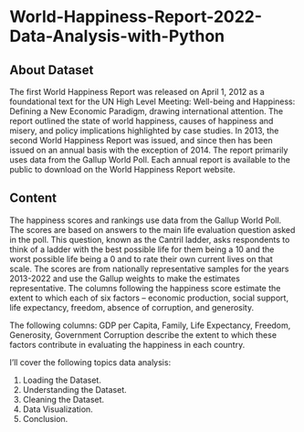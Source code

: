 # World-Happiness-Report-2022-Data-Analysis-with-Python

## **About Dataset**
The first World Happiness Report was released on April 1, 2012 as a foundational text for the UN High Level Meeting: Well-being and Happiness: Defining a New Economic Paradigm, drawing international attention. The report outlined the state of world happiness, causes of happiness and misery, and policy implications highlighted by case studies. In 2013, the second World Happiness Report was issued, and since then has been issued on an annual basis with the exception of 2014. The report primarily uses data from the Gallup World Poll. Each annual report is available to the public to download on the World Happiness Report website.

## **Content**
The happiness scores and rankings use data from the Gallup World Poll. The scores are based on answers to the main life evaluation question asked in the poll. This question, known as the Cantril ladder, asks respondents to think of a ladder with the best possible life for them being a 10 and the worst possible life being a 0 and to rate their own current lives on that scale. The scores are from nationally representative samples for the years 2013-2022 and use the Gallup weights to make the estimates representative. The columns following the happiness score estimate the extent to which each of six factors – economic production, social support, life expectancy, freedom, absence of corruption, and generosity.

The following columns: GDP per Capita, Family, Life Expectancy, Freedom, Generosity, Government Corruption describe the extent to which these factors contribute in evaluating the happiness in each country.

I’ll cover the following topics data analysis:

1. Loading the Dataset.
2. Understanding the Dataset.
3. Cleaning the Dataset.
4. Data Visualization.
5. Conclusion.
